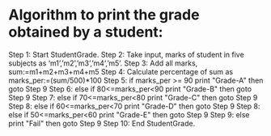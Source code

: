 # Algorithm to print the grade obtained by a student:


Step 1: Start StudentGrade.
Step 2: Take input, marks of student in five subjects as ‘m1’,’m2’,’m3’,’m4’,’m5’.
Step 3: Add all marks, sum:=m1+m2+m3+m4+m5
Step 4: Calculate percentage of sum as marks_per:=(sum/500)*100
Step 5: if marks_per >= 90 
                print "Grade-A"
                then goto Step 9
Step 6: else if    80<=marks_per<90
                print "Grade-B"
                then goto Step 9 
Step 7: else if  70<=marks_per<80
                print "Grade-C"
                then goto Step 9
Step 8: else if 60<=marks_per<70
                print "Grade-D"
                then goto Step 9
Step 8: else if 50<=marks_per<60
                print "Grade-E"
                then goto Step 9
Step 9: else 
                print "Fail"
                then goto Step 9
Step 10: End StudentGrade.


